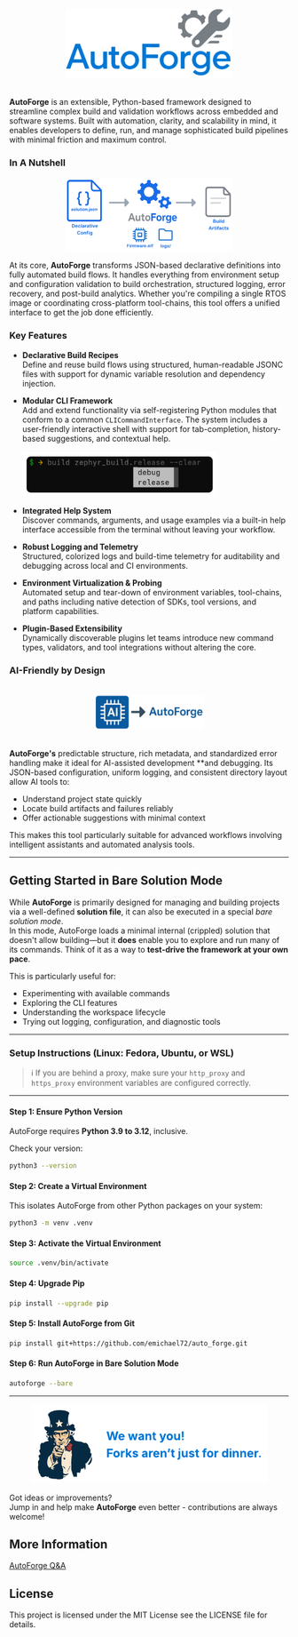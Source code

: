<!--suppress HtmlDeprecatedAttribute -->
<br>
<div align="center">
  <img src="src/auto_forge/resources/package/clip_art/logo.png" alt="Logo" style="width: 300px;">
</div>
<br>

**AutoForge** is an extensible, Python-based framework designed to streamline complex build and validation workflows
across embedded and software systems. Built with automation, clarity, and scalability in mind,
it enables developers to define, run, and manage sophisticated build pipelines with minimal
friction and maximum control.

### In A Nutshell

<div align="center">
  <img src="src/auto_forge/resources/package/clip_art/flow.png" alt="Build Flow" style="width: 300px;">
</div>

At its core, **AutoForge** transforms JSON-based declarative definitions into fully automated build flows.
It handles everything from environment setup and configuration validation to build orchestration,
structured logging, error recovery, and post-build analytics.
Whether you're compiling a single RTOS image or coordinating cross-platform
tool-chains, this tool offers a unified interface to get the job done efficiently.

### Key Features

- **Declarative Build Recipes**  
  Define and reuse build flows using structured, human-readable JSONC files with support for dynamic variable
  resolution and dependency injection.

- **Modular CLI Framework**  
  Add and extend functionality via self-registering Python modules that conform to a common `CLICommandInterface`. The
  system includes a user-friendly interactive shell with support for tab-completion, history-based suggestions, and
  contextual
  help. <br><br><img src="src/auto_forge/resources/package/clip_art/auto_complete.png" alt="Auto Complete" style="width: 350px;"><br>

- **Integrated Help System**  
  Discover commands, arguments, and usage examples via a built-in help interface accessible from the terminal without
  leaving your workflow.

- **Robust Logging and Telemetry**  
  Structured, colorized logs and build-time telemetry for auditability and debugging across local and CI environments.

- **Environment Virtualization & Probing**  
  Automated setup and tear-down of environment variables, tool-chains, and paths including native detection of SDKs,
  tool
  versions, and platform capabilities.

- **Plugin-Based Extensibility**  
  Dynamically discoverable plugins let teams introduce new command types, validators, and tool integrations without
  altering the core.

### AI-Friendly by Design

<br>
<div align="center">
  <img src="src/auto_forge/resources/package/clip_art/ai.png" alt="AI Ready" style="width: 200px;">
</div>
<br>

**AutoForge's** predictable structure, rich metadata, and standardized error handling make it ideal for AI-assisted
development **and debugging. Its JSON-based configuration, uniform logging,
and consistent directory layout allow AI tools to:

- Understand project state quickly
- Locate build artifacts and failures reliably
- Offer actionable suggestions with minimal context

This makes this tool particularly suitable for advanced workflows involving intelligent
assistants and automated analysis tools.

---

## Getting Started in Bare Solution Mode

While **AutoForge** is primarily designed for managing and building projects via a well-defined **solution file**, it
can also be executed in a special _bare solution mode_.  
In this mode, AutoForge loads a minimal internal (crippled) solution that doesn't allow building—but it **does** enable
you to explore and run many of its commands. Think of it as a way to **test-drive the framework at your own pace**.

This is particularly useful for:

- Experimenting with available commands
- Exploring the CLI features
- Understanding the workspace lifecycle
- Trying out logging, configuration, and diagnostic tools

---

### Setup Instructions (Linux: Fedora, Ubuntu, or WSL)

> ℹ️ If you are behind a proxy, make sure your `http_proxy` and `https_proxy` environment variables are configured
> correctly.
---

#### Step 1: Ensure Python Version

AutoForge requires **Python 3.9 to 3.12**, inclusive.

Check your version:

```bash
python3 --version
```

#### Step 2: Create a Virtual Environment

This isolates AutoForge from other Python packages on your system:

```bash
python3 -m venv .venv
```

#### Step 3: Activate the Virtual Environment

```bash
source .venv/bin/activate
```

#### Step 4: Upgrade Pip

```bash
pip install --upgrade pip
```

#### Step 5: Install AutoForge from Git

```bash
pip install git+https://github.com/emichael72/auto_forge.git
```

#### Step 6: Run AutoForge in Bare Solution Mode

```bash
autoforge --bare
```

---

<div style="text-align: center;">
  <img src="src/auto_forge/resources/package/clip_art/fork.png" alt="Get Involved">
</div>

Got ideas or improvements?<br>Jump in and help make **AutoForge** even better - contributions are always welcome!

## More Information

[AutoForge Q&A](https://github.com/intel-innersource/firmware.ethernet.devops.auto_forge/blob/main/src/auto_forge/resources/help/package/q_n_a.md)

## License

This project is licensed under the MIT License see the LICENSE file for details.
